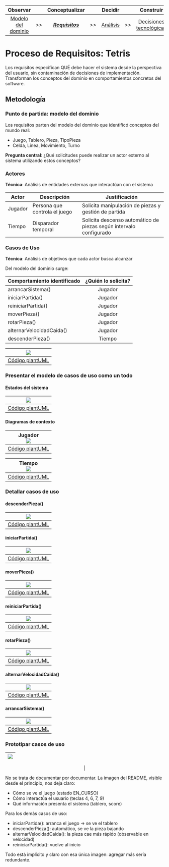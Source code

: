 <div align=center>

|Observar||Conceptualizar||Decidir||Construir||Ejecutar|
|:-:|:-:|:-:|:-:|:-:|:-:|:-:|:-:|:-:|
|[Modelo del dominio](/docs/modeloDelDominio.md)|>>|[***Requisitos***](/docs/ProcesoRequisitos.md)|>>|[Análisis](/docs/ProcesoAnalisis.md)|>>|[Decisiones tecnológicas](/docs/DecisionesTecnologicas.md)|>>|[Diseño](/docs/ProcesoDiseño.md)|>>|[Código](/src/)

</div>

# Proceso de Requisitos: Tetris

Los requisitos especifican QUÉ debe hacer el sistema desde la perspectiva del usuario, sin contaminación de decisiones de implementación. Transforman los conceptos del dominio en comportamientos concretos del software.

## Metodología

### Punto de partida: modelo del dominio

Los requisitos parten del modelo del dominio que identificó conceptos del mundo real:

- Juego, Tablero, Pieza, TipoPieza
- Celda, Línea, Movimiento, Turno

**Pregunta central**: ¿Qué solicitudes puede realizar un actor externo al sistema utilizando estos conceptos?

### Actores

**Técnica**: Análisis de entidades externas que interactúan con el sistema

<div align=center>

|Actor|Descripción|Justificación|
|-|-|-|
|Jugador|Persona que controla el juego|Solicita manipulación de piezas y gestión de partida|
|Tiempo|Disparador temporal|Solicita descenso automático de piezas según intervalo configurado|

</div>

### Casos de Uso

**Técnica**: Análisis de objetivos que cada actor busca alcanzar

Del modelo del dominio surge:

<div align=center>

|Comportamiento identificado|¿Quién lo solicita?
|-|:-:|
|arrancarSistema()|Jugador |
|iniciarPartida()|Jugador |
|reiniciarPartida()|Jugador |
|moverPieza()|Jugador
|rotarPieza()|Jugador
|alternarVelocidadCaida()|Jugador
|descenderPieza()|Tiempo


|![](/images/modelosUML/DiagramaCasosUso.svg)
|:-:
|[Código plantUML](/modelosUML/DiagramaCasosUso.puml)

</div>

### Presentar el modelo de casos de uso como un todo

#### Estados del sistema

<div align=center>

|![](/images/modelosUML/DiagramaDeContexto000.svg)
|:-:
|[Código plantUML](/modelosUML/DiagramaDeContexto000.puml)

</div>

#### Diagramas de contexto

<div align=center>

|Jugador<br>![](/images/modelosUML/DiagramaDeContexto001-ActorJugador.svg)
|:-:
|[Código plantUML](/modelosUML/DiagramaDeContexto001-ActorJugador.puml)


|Tiempo<br>![](/images/modelosUML/DiagramaDeContexto001-ActorTiempo.svg)
|:-:
|[Código plantUML](/modelosUML/DiagramaDeContexto001-ActorTiempo.puml)


</div>

### Detallar casos de uso

#### descenderPieza()

<div align=center>

|![](/images/modelosUML/detalleCasosUso/descenderPieza.svg)
|:-:
|[Código plantUML](/modelosUML/detalleCasosUso/descenderPieza.puml)

</div>

#### iniciarPartida()

<div align=center>

|![](/images/modelosUML/detalleCasosUso/iniciarPartida.svg)
|:-:
|[Código plantUML](/modelosUML/detalleCasosUso/iniciarPartida.puml)

</div>

#### moverPieza()

<div align=center>

|![](/images/modelosUML/detalleCasosUso/moverPieza.svg)
|:-:
|[Código plantUML](/modelosUML/detalleCasosUso/moverPieza.puml)

</div>

#### reiniciarPartida()

<div align=center>

|![](/images/modelosUML/detalleCasosUso/cancelarPartida.svg)
|:-:
|[Código plantUML](/modelosUML/detalleCasosUso/cancelarPartida.puml)

</div>

#### rotarPieza()

<div align=center>

|![](/images/modelosUML/detalleCasosUso/rotarPieza.svg)
|:-:
|[Código plantUML](/modelosUML/detalleCasosUso/rotarPieza.puml)

</div>

#### alternarVelocidadCaida()

<div align=center>

|![](/images/modelosUML/detalleCasosUso/alternarVelocidadCaida.svg)
|:-:
|[Código plantUML](/modelosUML/detalleCasosUso/alternarVelocidadCaida.puml)

</div>

#### arrancarSistema()

<div align=center>

|![](/images/modelosUML/detalleCasosUso/arrancarSistema.svg)
|:-:
|[Código plantUML](/modelosUML/detalleCasosUso/arrancarSistema.puml)

</div>

### Prototipar casos de uso

<div align=center>

|![](/images/tetris.png)
|:-:
|

</div>

No se trata de documentar por documentar. La imagen del README, visible desde el principio, nos deja claro:

- Cómo se ve el juego (estado EN_CURSO)
- Cómo interactúa el usuario (teclas 4, 6, 7, 9)
- Qué información presenta el sistema (tablero, score)

Para los demás casos de uso:

- iniciarPartida(): arranca el juego → se ve el tablero
- descenderPieza(): automático, se ve la pieza bajando
- alternarVelocidadCaida(): la pieza cae más rápido (observable en velocidad)
- reiniciarPartida(): vuelve al inicio

Todo está implícito y claro con esa única imagen: agregar más sería redundante.
